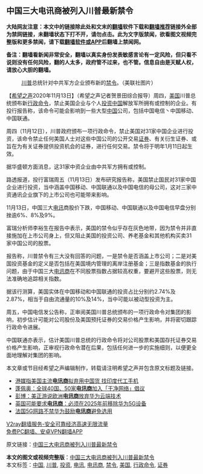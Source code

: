  <h2>中国三大电讯商被列入川普最新禁令</h2> <p class="notice"><b>大陆网友注意：本文中的链接除此处和文末的<a href="https://github.com/bannedbook/fanqiang" >翻墙</a>软件下载和<a href="https://github.com/killgcd/justmysocks/blob/master/README.md">翻墙推荐</a>链接外全部为禁网链接，未翻墙状态下打不开，请勿点击。此为文字版禁闻，欲看图文视频完整版和更多禁闻，请下载<a href="https://github.com/bannedbook/fanqiang">翻墙软件或APP</a>后翻墙上禁闻网。</p><p>备注：翻墙看新闻非常安全，翻墙以真实身份发表敏感言论有一定风险，但只看不说则没有任何风险，翻的人太多，政府管不过来，也不管。信息自由是天赋人权，请放心大胆的翻墙。</b></p>  <div class="entry"> <figure><figcaption><a href="https://www.bannedbook.org/bnews/tag/%e5%b7%9d%e6%99%ae/" class="st_tag internal_tag" rel="tag" title="标签 川普 下的日志">川普</a>总统针对中共军方企业颁布新的<a href="https://www.bannedbook.org/bnews/tag/%E7%A6%81%E4%BB%A4/" class="st_tag internal_tag" rel="tag" title="标签 禁令 下的日志">禁令</a>。（美联社图片）</figcaption></figure> <p>【<span class='wp_keywordlink_affiliate'><a href="https://www.soundofhope.org" title="希望之声" target="_blank">希望之声</a></span>2020年11月13日】（希望之声记者贺景田综合报导）周四，<a href="https://www.bannedbook.org/bnews/tag/%e7%be%8e%e5%9b%bd/" class="st_tag internal_tag" rel="tag" title="标签 美国 下的日志">美国</a>川普总统颁布新<a href="https://www.bannedbook.org/bnews/tag/%E8%A1%8C%E6%94%BF%E5%91%BD%E4%BB%A4/" class="st_tag internal_tag" rel="tag" title="标签 行政命令 下的日志">行政命令</a>，禁止美国企业与个人<a href="https://www.bannedbook.org/bnews/tag/%e6%8a%95%e8%b5%84/" class="st_tag internal_tag" rel="tag" title="标签 投资 下的日志">投资</a><span class='wp_keywordlink_affiliate'><a href="https://www.bannedbook.org/" title="中国" target="_blank">中国</a></span>解放军所拥有或控制的企业。有投行报告称，该命令可能会影响到一些大型<a href="https://www.bannedbook.org/bnews/tag/%E4%B8%AD%E5%9B%BD/" class="st_tag internal_tag" rel="tag" title="标签 中国 下的日志">中国</a>公司，包括中国电信丶中国移动、中国联通。</p> <p>周四（11月12日），川普政府颁布一项行政命令，禁止美国对31家中国企业进行投资，该命令禁止任何美国人士对这些中国公司的公开交易<a href="https://www.bannedbook.org/bnews/tag/%E8%AF%81%E5%88%B8/" class="st_tag internal_tag" rel="tag" title="标签 证券 下的日志">证券</a>、有关衍生证券、或旨在为有关证券提供投资机会的证券，进行任何交易。禁令将于明年1月11日起生效。</p> <p>据华盛顿方面消息，这31家中资企业由中共军方拥有或控制。</p> <p>路透报道，投行富瑞周五（11月13日）发布研究报告称，美国禁止国民对31家中国企业进行投资，当中涵盖中国移动、中国联通以及中国电信的母公司，这对三家中资通讯企业旗下的上市公司也可能带来影响。</p>  <p>11月13日，中国三大<a href="https://www.bannedbook.org/bnews/tag/%E7%94%B5%E8%AE%AF/" class="st_tag internal_tag" rel="tag" title="标签 电讯 下的日志">电讯</a>商股价下跌，中国移动、中国联通以及中国电信早盘分别挫逾6%、8%及9%。</p> <p>富瑞分析师李裕生在报告中表示，美国的禁令似乎存在灰色地带，因为禁令并非直接施加在上市公司身上，但又阻止美国的投资公司、养老基金和其他机构买卖31家中国公司的股票。</p> <p>报告称，川普禁令有三大没有回答的问题，一是禁令是否涵盖上市公司；二是对美国投资基金的定义是否包括在美国境内管理的离岸注册基金；三是指数基金的执行问题，由于中国三大<a href="https://www.bannedbook.org/bnews/tag/%E7%94%B5%E8%AE%AF%E5%95%86/" class="st_tag internal_tag" rel="tag" title="标签 电讯商 下的日志">电讯商</a>在不同股票指数占据较高权重，要避开这些股票，则无法准确地追踪相关指数。</p> <p>据该行测算，美国实体在中国移动和中国联通的投资占比分别约2.74%及2.87%，相当于自由流通量的10%及14%，当中可能以被动型投资为主。</p>  <p>周五，中国电信发公告称，正审阅美国川普总统颁布的一项行政命令对集团的影响，初步估计可能对公司股份及美国预托证券的交易价格产生影响，并将密切跟踪行政命令进展。</p> <p>中国联通亦表示，估计美国川普总统的行政命令将对公司股票和美国存托证券交易价格产生影响，正审视行政命令潜在后果，包括任何进一步的实施细则，以便更全面地理解对集团的影响。</p> <p>本文章或节目经希望之声编辑制作，转载请注明希望之声并包含原文标题及链接。</p> <ul class='op-related-articles' title='相关阅读'> <li><a href='https://www.bannedbook.org/bnews/headline/20201023/1418995.html' target='_blank'>港媒指美国主流<b>电讯商</b>拟弃用中国货 找印度代工手机</a></li> <li><a href='https://www.bannedbook.org/bnews/headline/20201015/1414359.html' target='_blank'>蓬佩奥：全球40国、50家<b>电讯商</b>加入「干净网络」倡议</a></li> <li><a href='https://www.bannedbook.org/bnews/headline/20201015/1414293.html' target='_blank'>彭博：美正游说欧洲<b>电讯商</b>放弃华为云端技术</a></li> <li><a href='https://www.bannedbook.org/bnews/comments/20200711/1359218.html' target='_blank'>英国可能要求<b>电讯商</b>：必须在2025年前移除华为5G设备</a></li> <li><a href='https://www.bannedbook.org/bnews/baitai/20200706/1356592.html' target='_blank'>法国5G网路不禁华为鼓励<b>电讯商</b>避免选用</a></li> </ul> <p class="texttj"> <a href="https://www.bannedbook.org/forum23/topic22702.html" target="_blank">V2ray翻墙服务-安全可靠经济高速无限流量</a><br/> <a href="https://github.com/bannedbook/fanqiang/wiki/%E7%A6%81%E9%97%BB%E7%BD%91%E5%AE%89%E5%8D%93%E7%BF%BB%E5%A2%99%E6%96%B0%E9%97%BBAPP" target="_blank">免费PC翻墙、安卓VPN翻墙APP</a></p><p>原文链接：<a class="src_link"  href="https://www.soundofhope.org/post/442624" target="_blank">中国三大电讯商被列入川普最新禁令</a></p> <a name='sharetosocial'></a>       <div><b>本文的图文或视频完整版</b>：<a href='https://www.bannedbook.org/bnews/comments/20201114/1430720.html'>中国三大电讯商被列入川普最新禁令</a></div>  </div><!--END ENTRY--> <div class="postfooter"> <div>本文标签：<a href="https://www.bannedbook.org/bnews/tag/%E4%B8%AD%E5%9B%BD/" rel="tag">中国</a>, <a href="https://www.bannedbook.org/bnews/tag/%e5%b7%9d%e6%99%ae/" rel="tag">川普</a>, <a href="https://www.bannedbook.org/bnews/tag/%e6%8a%95%e8%b5%84/" rel="tag">投资</a>, <a href="https://www.bannedbook.org/bnews/tag/%E7%94%B5%E8%AE%AF/" rel="tag">电讯</a>, <a href="https://www.bannedbook.org/bnews/tag/%E7%94%B5%E8%AE%AF%E5%95%86/" rel="tag">电讯商</a>, <a href="https://www.bannedbook.org/bnews/tag/%E7%A6%81%E4%BB%A4/" rel="tag">禁令</a>, <a href="https://www.bannedbook.org/bnews/tag/%e7%be%8e%e5%9b%bd/" rel="tag">美国</a>, <a href="https://www.bannedbook.org/bnews/tag/%E8%A1%8C%E6%94%BF%E5%91%BD%E4%BB%A4/" rel="tag">行政命令</a>, <a href="https://www.bannedbook.org/bnews/tag/%E8%AF%81%E5%88%B8/" rel="tag">证券</a></div>  </div><!--END POSTFOOTER--> 